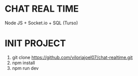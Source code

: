 # CHAT REAL TIME

Node JS + Socket.io + SQL (Turso)

# INIT PROJECT

1. git clone https://github.com/viloriajoel07/chat-realtime.git
2. npm install
3. npm run dev
